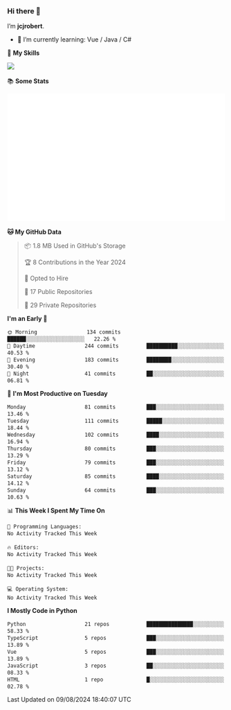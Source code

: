 ### Hi there 👋

I’m **jcjrobert**.

- 🌱 I’m currently learning: Vue / Java / C#

🌟 **My Skills**

![](https://img.shields.io/badge/-Python-3e74a2?style=flat-square&logo=Python&logoColor=fff)

📚 **Some Stats**

![](https://github.com/jcjrobert/github-stats/blob/master/generated/overview.svg)

<!--START_SECTION:waka-->
**🐱 My GitHub Data** 

> 📦 1.8 MB Used in GitHub's Storage 
 > 
> 🏆 8 Contributions in the Year 2024
 > 
> 💼 Opted to Hire
 > 
> 📜 17 Public Repositories 
 > 
> 🔑 29 Private Repositories 
 > 
**I'm an Early 🐤** 

```text
🌞 Morning                134 commits         ██████░░░░░░░░░░░░░░░░░░░   22.26 % 
🌆 Daytime                244 commits         ██████████░░░░░░░░░░░░░░░   40.53 % 
🌃 Evening                183 commits         ████████░░░░░░░░░░░░░░░░░   30.40 % 
🌙 Night                  41 commits          ██░░░░░░░░░░░░░░░░░░░░░░░   06.81 % 
```
📅 **I'm Most Productive on Tuesday** 

```text
Monday                   81 commits          ███░░░░░░░░░░░░░░░░░░░░░░   13.46 % 
Tuesday                  111 commits         █████░░░░░░░░░░░░░░░░░░░░   18.44 % 
Wednesday                102 commits         ████░░░░░░░░░░░░░░░░░░░░░   16.94 % 
Thursday                 80 commits          ███░░░░░░░░░░░░░░░░░░░░░░   13.29 % 
Friday                   79 commits          ███░░░░░░░░░░░░░░░░░░░░░░   13.12 % 
Saturday                 85 commits          ████░░░░░░░░░░░░░░░░░░░░░   14.12 % 
Sunday                   64 commits          ███░░░░░░░░░░░░░░░░░░░░░░   10.63 % 
```


📊 **This Week I Spent My Time On** 

```text
💬 Programming Languages: 
No Activity Tracked This Week

🔥 Editors: 
No Activity Tracked This Week

🐱‍💻 Projects: 
No Activity Tracked This Week

💻 Operating System: 
No Activity Tracked This Week
```

**I Mostly Code in Python** 

```text
Python                   21 repos            ███████████████░░░░░░░░░░   58.33 % 
TypeScript               5 repos             ███░░░░░░░░░░░░░░░░░░░░░░   13.89 % 
Vue                      5 repos             ███░░░░░░░░░░░░░░░░░░░░░░   13.89 % 
JavaScript               3 repos             ██░░░░░░░░░░░░░░░░░░░░░░░   08.33 % 
HTML                     1 repo              █░░░░░░░░░░░░░░░░░░░░░░░░   02.78 % 
```




 Last Updated on 09/08/2024 18:40:07 UTC
<!--END_SECTION:waka-->
